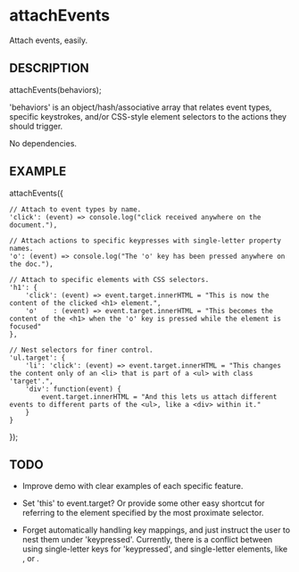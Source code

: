 attachEvents
============

Attach events, easily.


DESCRIPTION
-----------

   attachEvents(behaviors);

   'behaviors' is an object/hash/associative array that relates event types,
   specific keystrokes, and/or CSS-style element selectors to the actions they
   should trigger.

   No dependencies.


EXAMPLE
-------

attachEvents({

    // Attach to event types by name.
    'click': (event) => console.log("click received anywhere on the document."),

    // Attach actions to specific keypresses with single-letter property names.
    'o': (event) => console.log("The 'o' key has been pressed anywhere on the doc."),

    // Attach to specific elements with CSS selectors.
    'h1': {
        'click': (event) => event.target.innerHTML = "This is now the content of the clicked <h1> element.",
        'o'    : (event) => event.target.innerHTML = "This becomes the content of the <h1> when the 'o' key is pressed while the element is focused"
    },

    // Nest selectors for finer control.
    'ul.target': {
        'li': 'click': (event) => event.target.innerHTML = "This changes the content only of an <li> that is part of a <ul> with class 'target'.",
        'div': function(event) {
            event.target.innerHTML = "And this lets us attach different events to different parts of the <ul>, like a <div> within it."
        }
    }

});

TODO
----

* Improve demo with clear examples of each specific feature.

* Set 'this' to event.target?  Or provide some other easy shortcut for
  referring to the element specified by the most proximate selector.

* Forget automatically handling key mappings, and just instruct the user to
  nest them under 'keypressed'.  Currently, there is a conflict between using
  single-letter keys for 'keypressed', and single-letter elements, like <a>,
  or <i>.
  
